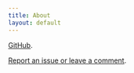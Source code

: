 ```yaml
---
title: About
layout: default
---
```

<span style="text-decoration:underline;">[GitHub](https://github.com/vanjac/)</span>.

<span style="text-decoration:underline;">[Report an issue or leave a comment](https://github.com/vanjac/vanjac.github.io/issues/new)</span>.